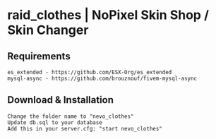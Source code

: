 # raid_clothes | NoPixel Skin Shop / Skin Changer

## Requirements
```
es_extended - https://github.com/ESX-Org/es_extended
mysql-async - https://github.com/brouznouf/fivem-mysql-async
```

## Download & Installation
```
Change the folder name to "nevo_clothes"
Update db.sql to your database
Add this in your server.cfg: "start nevo_clothes"
```
